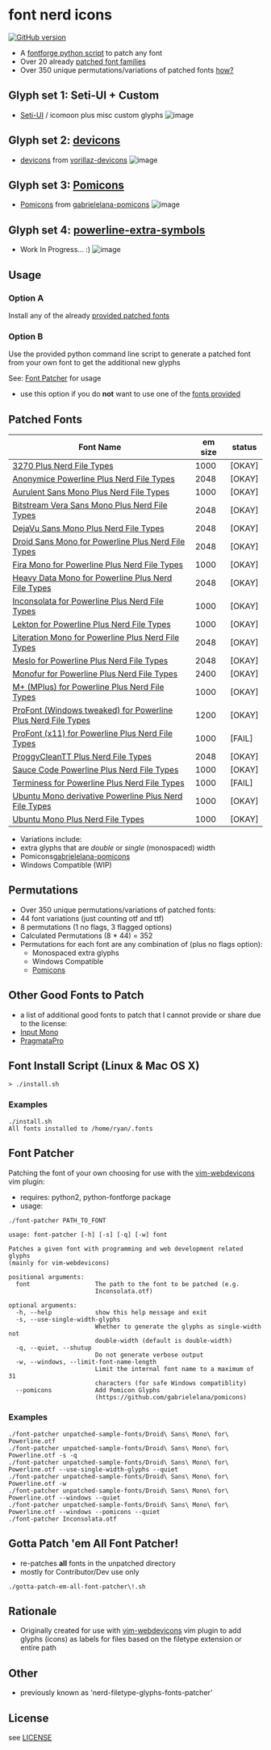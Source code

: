 font nerd icons
=========================================
[![GitHub version](https://badge.fury.io/gh/ryanoasis%2Ffont-nerd-icons.svg)](http://badge.fury.io/gh/ryanoasis%2Ffont-nerd-icons)

* A [fontforge python script](#font-patcher) to patch any font
* Over 20 already [patched font families](#patched-fonts)
* Over 350 unique permutations/variations of patched fonts [how?](#permutations)

## Glyph set 1: Seti-UI + Custom
* [Seti-UI] / icomoon plus misc custom glyphs
![image](https://github.com/ryanoasis/nerd-filetype-glyphs-fonts-patcher/wiki/screenshots/v0.3.0/fontforge-glyph-set-1.png)

## Glyph set 2: [devicons][vorillaz-devicons]
* [devicons][vorillaz-devicons] from [vorillaz-devicons]
![image](https://github.com/ryanoasis/nerd-filetype-glyphs-fonts-patcher/wiki/screenshots/v0.3.0/fontforge-glyph-set-2.png)

## Glyph set 3: [Pomicons][gabrielelana-pomicons]
* [Pomicons][gabrielelana-pomicons] from [gabrielelana-pomicons]
![image](https://github.com/ryanoasis/nerd-filetype-glyphs-fonts-patcher/wiki/screenshots/v0.3.0/fontforge-glyph-set-3.png)

## Glyph set 4: [powerline-extra-symbols][ryanoasis-powerline-extra-symbols]
* Work In Progress... :)
![image](https://raw.githubusercontent.com/ryanoasis/powerline-extra-symbols/master/fontforge.png)

## Usage

### Option A

Install any of the already [provided patched fonts](#patched-fonts)

### Option B

Use the provided python command line script to generate a patched font from your own font to get the additional new glyphs

See: [Font Patcher](#font-patcher) for usage

* use this option if you do __not__ want to use one of the [fonts provided](#patched-fonts)

## Patched Fonts

| Font Name                                                                                 | em size  | status                   |
|-------------------------------------------------------------------------------------------|----------|--------------------------|
| [3270 Plus Nerd File Types](patched-fonts/3270)                                           |   1000   | [OKAY]                   |
| [Anonymice Powerline Plus Nerd File Types](patched-fonts/AnonymousPro)                    |   2048   | [OKAY]                   |
| [Aurulent Sans Mono Plus Nerd File Types](patched-fonts/AurulentSansMono)                 |   1000   | [OKAY]                   |
| [Bitstream Vera Sans Mono Plus Nerd File Types](patched-fonts/BitstreamVeraSansMono)      |   2048   | [OKAY]                   |
| [DejaVu Sans Mono Plus Nerd File Types](patched-fonts/DejaVuSansMono)                     |   2048   | [OKAY]                   |
| [Droid Sans Mono for Powerline Plus Nerd File Types](patched-fonts/DroidSansMono)         |   2048   | [OKAY]                   |
| [Fira Mono for Powerline Plus Nerd File Types](patched-fonts/FiraMono)                    |   1000   | [OKAY]                   |
| [Heavy Data Mono for Powerline Plus Nerd File Types](patched-fonts/HeavyData)             |   2048   | [OKAY]                   |
| [Inconsolata for Powerline Plus Nerd File Types](patched-fonts/Inconsolata)               |   1000   | [OKAY]                   |
| [Lekton for Powerline Plus Nerd File Types](patched-fonts/Lekton)                         |   1000   | [OKAY]                   |
| [Literation Mono for Powerline Plus Nerd File Types](patched-fonts/LiberationMono)        |   2048   | [OKAY]                   |
| [Meslo for Powerline Plus Nerd File Types](patched-fonts/Meslo)                           |   2048   | [OKAY]                   |
| [Monofur for Powerline Plus Nerd File Types](patched-fonts/Monofur)                       |   2400   | [OKAY]                   |
| [M+ (MPlus) for Powerline Plus Nerd File Types](patched-fonts/MPlus)                      |   1000   | [OKAY]                   |
| [ProFont (Windows tweaked) for Powerline Plus Nerd File Types](patched-fonts/Profont)     |   1200   | [OKAY]                   |
| [ProFont (x11) for Powerline Plus Nerd File Types](patched-fonts/ProFont)                 |   1000   | [FAIL]                   |
| [ProggyCleanTT Plus Nerd File Types](patched-fonts/ProggyClean)                           |   2048   | [OKAY]                   |
| [Sauce Code Powerline Plus Nerd File Types](patched-fonts/SourceCodePro)                  |   1000   | [OKAY]                   |
| [Terminess for Powerline Plus Nerd File Types](patched-fonts/Terminus)                    |   1000   | [FAIL]                   |
| [Ubuntu Mono derivative Powerline Plus Nerd File Types](patched-fonts/UbuntuMono)         |   1000   | [OKAY]                   |
| [Ubuntu Mono Plus Nerd File Types](patched-fonts/UbuntuMono)                              |   1000   | [OKAY]                   |

* Variations include: 
 * extra glyphs that are *double* or *single* (monospaced) width
 * Pomicons[gabrielelana-pomicons]
 * Windows Compatible (WIP)

## Permutations

* Over 350 unique permutations/variations of patched fonts:
 * 44 font variations (just counting otf and ttf)
 * 8 permutations (1 no flags, 3 flagged options)
 * Calculated Permutations (8 * 44) = 352
 * Permutations for each font are any combination of (plus no flags option):
    * Monospaced extra glyphs
    * Windows Compatible
    * [Pomicons][gabrielelana-pomicons]

## Other Good Fonts to Patch

* a list of additional good fonts to patch that I cannot provide or share due to the license:
 * [Input Mono](http://input.fontbureau.com/)
 * [PragmataPro](http://www.fsd.it/fonts/pragmatapro.htm)

## Font Install Script (Linux & Mac OS X)

	> ./install.sh

### Examples

	./install.sh
	All fonts installed to /home/ryan/.fonts

## Font Patcher

Patching the font of your own choosing for use with the [vim-webdevicons](https://github.com/ryanoasis/vim-webdevicons) vim plugin:
* requires: python2, python-fontforge package
* usage:


```
./font-patcher PATH_TO_FONT
```

```
usage: font-patcher [-h] [-s] [-q] [-w] font

Patches a given font with programming and web development related glyphs
(mainly for vim-webdevicons)

positional arguments:
  font                  The path to the font to be patched (e.g.
                        Inconsolata.otf)

optional arguments:
  -h, --help            show this help message and exit
  -s, --use-single-width-glyphs
                        Whether to generate the glyphs as single-width not
                        double-width (default is double-width)
  -q, --quiet, --shutup
                        Do not generate verbose output
  -w, --windows, --limit-font-name-length
                        Limit the internal font name to a maximum of 31
                        characters (for safe Windows compatiblity)
  --pomicons            Add Pomicon Glyphs
                        (https://github.com/gabrielelana/pomicons)
```

### Examples

	./font-patcher unpatched-sample-fonts/Droid\ Sans\ Mono\ for\ Powerline.otf
	./font-patcher unpatched-sample-fonts/Droid\ Sans\ Mono\ for\ Powerline.otf -s -q
	./font-patcher unpatched-sample-fonts/Droid\ Sans\ Mono\ for\ Powerline.otf --use-single-width-glyphs --quiet
	./font-patcher unpatched-sample-fonts/Droid\ Sans\ Mono\ for\ Powerline.otf -w
	./font-patcher unpatched-sample-fonts/Droid\ Sans\ Mono\ for\ Powerline.otf --windows --quiet
	./font-patcher unpatched-sample-fonts/Droid\ Sans\ Mono\ for\ Powerline.otf --windows --pomicons --quiet
	./font-patcher Inconsolata.otf


## Gotta Patch 'em All Font Patcher!

* re-patches **all** fonts in the unpatched directory
* mostly for Contributor/Dev use only

```
./gotta-patch-em-all-font-patcher\!.sh
```

## Rationale

* Originally created for use with [vim-webdevicons] vim plugin to add glyphs (icons) as labels for files based on the filetype extension or entire path

## Other

* previously known as 'nerd-filetype-glyphs-fonts-patcher'

## License

see [LICENSE](LICENSE)

[vim-webdevicons]:https://github.com/ryanoasis/vim-webdevicons
[vorillaz-devicons]:http://vorillaz.github.io/devicons/
[gabrielelana-pomicons]:https://github.com/gabrielelana/pomicons
[Seti-UI]:https://atom.io/themes/seti-ui
[ryanoasis-powerline-extra-symbols]:https://github.com/ryanoasis/powerline-extra-symbols
